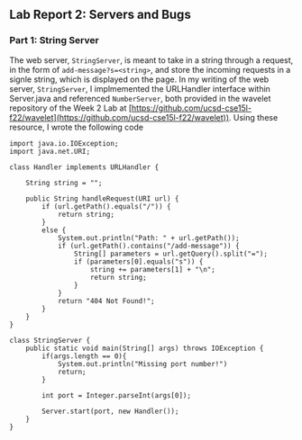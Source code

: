 ## Lab Report 2: Servers and Bugs
### Part 1: String Server
The web server, `StringServer`, is meant to take in a string through a request, in the form of `add-message?s=<string>`, and store the incoming requests in a signle string, which is displayed on the page. In my writing of the web server, `StringServer`, I implmemented the URLHandler interface within Server.java and referenced `NumberServer`, both provided in   the wavelet repository of the Week 2 Lab at [https://github.com/ucsd-cse15l-f22/wavelet](https://github.com/ucsd-cse15l-f22/wavelet)). Using these resource, I wrote the following code

```
import java.io.IOException;
import java.net.URI;

class Handler implements URLHandler {
    
    String string = "";

    public String handleRequest(URI url) {
        if (url.getPath().equals("/")) {
            return string;
        }
        else {
            System.out.println("Path: " + url.getPath());
            if (url.getPath().contains("/add-message")) {
                String[] parameters = url.getQuery().split("=");
                if (parameters[0].equals("s")) {
                    string += parameters[1] + "\n";
                    return string;
                }
            }
            return "404 Not Found!";
        }
    }
}

class StringServer {
    public static void main(String[] args) throws IOException {
        if(args.length == 0){
            System.out.println("Missing port number!")
            return;
        }

        int port = Integer.parseInt(args[0]);

        Server.start(port, new Handler());
    }
}
```
